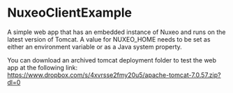NuxeoClientExample
==================

A simple web app that has an embedded instance of Nuxeo and runs on the latest version of Tomcat.  A value for NUXEO_HOME needs to be set as either an environment variable or as a Java system property.

You can download an archived tomcat deployment folder to test the web app at the following link: https://www.dropbox.com/s/4xvrsse2fmy20u5/apache-tomcat-7.0.57.zip?dl=0

